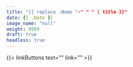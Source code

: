 ```yaml
---
title: "{{ replace .Name "-" " " | title }}"
date: {{ .Date }}
image_name: "null"
weight: 9999
draft: true
headless: true
---
```


<!-- PLACE YOUR TEXT BELOW -->


{{< linkButtons text="<!-- BUTTON TEXT HERE -->" link="<!-- PUT THE NAME OF PAGE YOU WANT BUTTON TO GO TO HERE -->" >}}